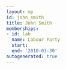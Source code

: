 ```yaml
---
layout: mp
id: john_smith
title: John Smith
memberships:
- id: lab
  name: Labour Party
  start: 
  end: '2010-03-30'
autogenerated: true
---
```

